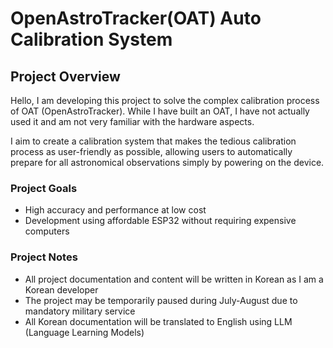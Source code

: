 # OpenAstroTracker(OAT) Auto Calibration System

## Project Overview

Hello, I am developing this project to solve the complex calibration process of OAT (OpenAstroTracker). While I have built an OAT, I have not actually used it and am not very familiar with the hardware aspects.

I aim to create a calibration system that makes the tedious calibration process as user-friendly as possible, allowing users to automatically prepare for all astronomical observations simply by powering on the device.

### Project Goals
- High accuracy and performance at low cost
- Development using affordable ESP32 without requiring expensive computers

### Project Notes
- All project documentation and content will be written in Korean as I am a Korean developer
- The project may be temporarily paused during July-August due to mandatory military service
- All Korean documentation will be translated to English using LLM (Language Learning Models)